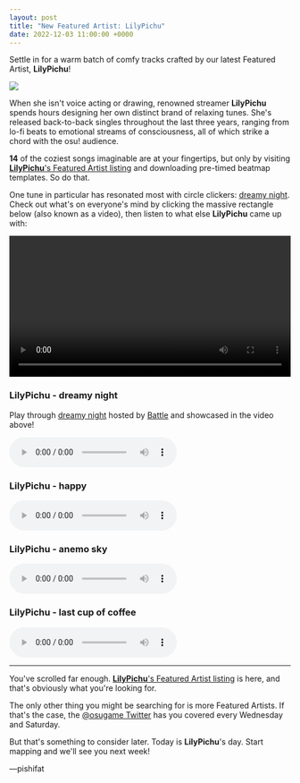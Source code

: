 ```yaml
---
layout: post
title: "New Featured Artist: LilyPichu"
date: 2022-12-03 11:00:00 +0000
---
```


Settle in for a warm batch of comfy tracks crafted by our latest Featured Artist, **LilyPichu**!

![](https://assets.ppy.sh/artists/325/header.jpg)

When she isn't voice acting or drawing, renowned streamer **LilyPichu** spends hours designing her own distinct brand of relaxing tunes. She's released back-to-back singles throughout the last three years, ranging from lo-fi beats to emotional streams of consciousness, all of which strike a chord with the osu! audience.

**14** of the coziest songs imaginable are at your fingertips, but only by visiting [**LilyPichu**'s Featured Artist listing](https://osu.ppy.sh/beatmaps/artists/325) and downloading pre-timed beatmap templates. So do that.
 
One tune in particular has resonated most with circle clickers: [dreamy night](https://osu.ppy.sh/beatmapsets/1298416). Check out what's on everyone's mind by clicking the massive rectangle below (also known as a video), then listen to what else **LilyPichu** came up with:

<div align="center">
    <video width="100%" controls>
        <source src="https://assets.ppy.sh/artists/325/release_showcase.mp4" type="video/mp4" preload="none">
    </video>
</div>

### LilyPichu - dreamy night

Play through [dreamy night](https://osu.ppy.sh/beatmapsets/1298416) hosted by [Battle](https://osu.ppy.sh/users/4037545) and showcased in the video above!

<audio controls>
    <source src="https://assets.ppy.sh/artists/325/dreamy%20night%2FLilyPichu%20-%20dreamy%20night.mp3" type="audio/mpeg">
</audio>

### LilyPichu - happy

<audio controls>
    <source src="https://assets.ppy.sh/artists/325/happy/LilyPichu%20-%20happy.mp3" type="audio/mpeg">
</audio>

### LilyPichu - anemo sky

<audio controls>
    <source src="https://assets.ppy.sh/artists/325/anemo%20sky%2FLilyPichu%20-%20anemo%20sky.mp3" type="audio/mpeg">
</audio>

### LilyPichu - last cup of coffee

<audio controls>
    <source src="https://assets.ppy.sh/artists/325/last%20cup%20of%20coffee%2FLilyPichu%20-%20last%20cup%20of%20coffee.mp3" type="audio/mpeg">
</audio>

---

You've scrolled far enough. [**LilyPichu**'s Featured Artist listing](https://osu.ppy.sh/beatmaps/artists/325) is here, and that's obviously what you're looking for.

The only other thing you might be searching for is more Featured Artists. If that's the case, the [@osugame Twitter](https://twitter.com/osugame) has you covered every Wednesday and Saturday. 

But that's something to consider later. Today is **LilyPichu**'s day. Start mapping and we'll see you next week!

—pishifat
